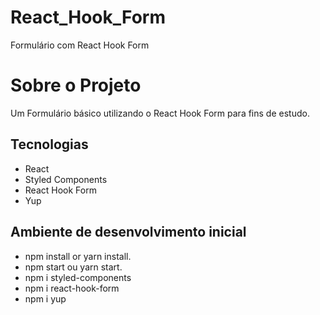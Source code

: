# React_Hook_Form
Formulário com React Hook Form

# Sobre o Projeto

Um Formulário básico utilizando o React Hook Form para fins de estudo.

## Tecnologias

* React
* Styled Components
* React Hook Form
* Yup 


## Ambiente de desenvolvimento inicial

 * npm install or yarn install.
 * npm start ou yarn start.
 * npm i styled-components
 * npm i react-hook-form
 * npm i yup



   

